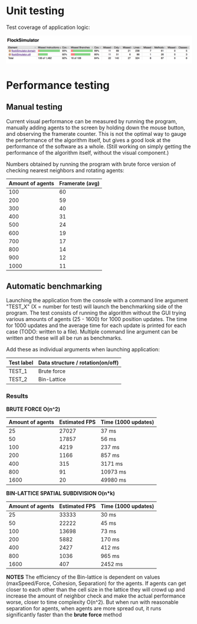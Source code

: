 # Unit testing

Test coverage of application logic:

![alt text](https://raw.githubusercontent.com/stadibo/FlockSimulator/master/documentation/20181005_test_coverage.png "Test coverage")

# Performance testing

## Manual testing

Current visual performance can be measured by running the program, manually adding agents to the screen by holding down the mouse button, and observing the framerate counter. This is not the optimal way to gauge the performance of the algorithm itself, but gives a good look at the performance of the software as a whole. (Still working on simply getting the performance of the algorithm itself, without the visual component.)

Numbers obtained by running the program with brute force version of checking nearest neighbors and rotating agents:

Amount of agents | Framerate (avg) |
---------------- | --------- |
100 | 60 |
200 | 59 |
300 | 40 |
400 | 31 |
500 | 24 |
600 | 19 |
700 | 17 |
800 | 14 |
900 | 12 |
1000 | 11 |

## Automatic benchmarking

Launching the application from the console with a command line argument "TEST_X" (X = number for test) will launch the benchmarking side of the program. The test consists of running the algorithm without the GUI trying various amounts of agents (25 - 1600) for 1000 position updates. The time for 1000 updates and the average time for each update is printed for each case (TODO: written to a file). Multiple command line argument can be written and these will all be run as benchmarks.

Add these as individual arguments when launching application:

Test label | Data structure / rotation(on/off) |
---------------- | --------- |
TEST_1 | Brute force |
TEST_2 | Bin-Lattice |

### Results

**BRUTE FORCE O(n^2)**

Amount of agents | Estimated FPS | Time (1000 updates) |
---------------- | ------------- | ------------------- |
25 | 27027 | 37 ms |
50 | 17857 | 56 ms |
100 | 4219 | 237 ms |
200 | 1166 | 857 ms | 
400 | 315 | 3171 ms |
800 | 91 | 10973 ms |
1600 | 20 | 49980 ms |

**BIN-LATTICE SPATIAL SUBDIVISION O(n*k)**

Amount of agents | Estimated FPS | Time (1000 updates) |
---------------- | ------------- | ------------------- |
25 | 33333 | 30 ms |
50 | 22222 | 45 ms |
100 | 13698 | 73 ms |
200 | 5882 | 170 ms | 
400 | 2427 | 412 ms |
800 | 1036 | 965 ms |
1600 | 407 | 2452 ms |

**NOTES**
The efficiency of the Bin-lattice is dependent on values (maxSpeed/Force, Cohesion, Separation) for the agents. If agents can get closer to each other than the cell size in the lattice they will crowd up and increase the amount of neighbor check and make the actual performance worse, closer to time complexity O(n^2). But when run with reasonable separation for agents, when agents are more spread out, it runs significantly faster than the __brute force__ method
